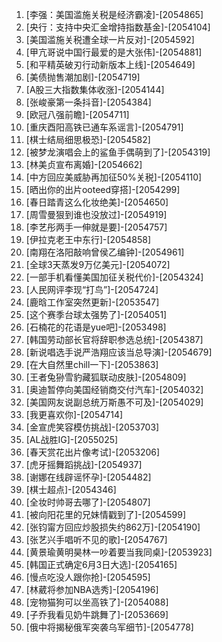
1. [李强：美国滥施关税是经济霸凌]-[2054865]
1. [央行：支持中央汇金增持指数基金]-[2054104]
1. [美国滥施关税遭全球一片反对]-[2054592]
1. [甲亢哥说中国行最爱的是大张伟]-[2054881]
1. [和平精英破刃行动新版本上线]-[2054649]
1. [美债抛售潮加剧]-[2054719]
1. [A股三大指数集体收涨]-[2054144]
1. [张峻豪第一条抖音]-[2054384]
1. [欧冠八强前瞻]-[2054711]
1. [重庆酉阳高铁已通车系谣言]-[2054791]
1. [棋士结局细思极恐]-[2054582]
1. [被梦龙演唱会上的鲨鱼手偶萌到了]-[2054319]
1. [林美贞宣布离婚]-[2054662]
1. [中方回应美威胁再加征50%关税]-[2054110]
1. [晒出你的出片ooteed穿搭]-[2054299]
1. [春日踏青这么化妆绝美]-[2054650]
1. [周雪曼狠到谁也没放过]-[2054919]
1. [李艺彤两手一伸就是要]-[2054757]
1. [伊拉克老王中东行]-[2054858]
1. [南翔在洛阳敲响曾侯乙编钟]-[2054961]
1. [全球3天蒸发9万亿美元]-[2054072]
1. [一部手机看懂美国加征关税代价]-[2054324]
1. [人民网评李现“打鸟”]-[2054724]
1. [鹿晗工作室突然更新]-[2053547]
1. [这个赛季台球太强势了]-[2054051]
1. [石楠花的花语是yue吧]-[2053498]
1. [韩国劳动部长官将辞职参选总统]-[2054387]
1. [新说唱选手说严浩翔应该当总导演]-[2054679]
1. [在大自然里chill一下]-[2053863]
1. [王者兔狲雪豹藏狐联动皮肤]-[2054809]
1. [奥迪暂停向美国经销商交付汽车]-[2054032]
1. [美国网友说副总统万斯愚不可及]-[2054029]
1. [我更喜欢你]-[2054714]
1. [金宣虎笑容模仿挑战]-[2053703]
1. [AL战胜IG]-[2055025]
1. [春天赏花出片像考试]-[2053206]
1. [虎牙摇舞蹈挑战]-[2054937]
1. [谢娜在线辟谣怀孕]-[2054482]
1. [棋士超点]-[2054346]
1. [全妆时帅哥去哪了]-[2054807]
1. [被向阳花里的兄妹情戳到了]-[2054599]
1. [张钧甯方回应炒股损失约862万]-[2054190]
1. [张艺兴手唱听不见的歌]-[2054767]
1. [黄景瑜黄明昊林一吵着要当我同桌]-[2053923]
1. [韩国正式确定6月3日大选]-[2054165]
1. [慢点吃没人跟你抢]-[2054595]
1. [林葳将参加NBA选秀]-[2054196]
1. [宠物猫狗可以坐高铁了]-[2054088]
1. [子乔我看见奶牛跳舞了]-[2053669]
1. [俄中将揭秘俄军突袭乌军细节]-[2054778]